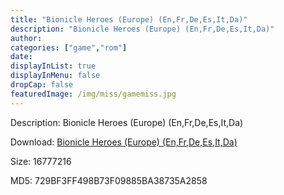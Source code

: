 ```yaml
---
title: "Bionicle Heroes (Europe) (En,Fr,De,Es,It,Da)"
description: "Bionicle Heroes (Europe) (En,Fr,De,Es,It,Da)"
author: 
categories: ["game","rom"]
date: 
displayInList: true
displayInMenu: false
dropCap: false
featuredImage: /img/miss/gamemiss.jpg
---
```


Description: Bionicle Heroes (Europe) (En,Fr,De,Es,It,Da)

Download: <a style="text-decoration:underline;" href="https://mega.nz/#!uHI2UYxK!5SaTtxp0Z81O6c1K7qOIFL7UQPeNnpB8l8xt_H47OXg" target = "_blank" rel = "nofollow" > Bionicle Heroes (Europe) (En,Fr,De,Es,It,Da)</a>

Size: 16777216

MD5: 729BF3FF498B73F09885BA38735A2858

